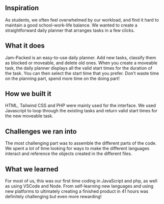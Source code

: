 ## **Inspiration**

As students, we often feel overwhelmed by our workload, and find it hard to maintain a good school-work-life balance. We wanted to create a straightforward daily planner that arranges tasks in a few clicks.


## **What it does**

Jam-Packed is an easy-to-use daily planner. Add new tasks, classify them as blocked or moveable, 
and delete old ones. 
When you create a moveable task, the daily planner displays all the valid start times for the duration of the task. You can then select the start time that you prefer.
Don’t waste time on the planning part, spend more time on the doing part! 

## **How we built it**

HTML, Tailwind CSS and PHP were mainly used for the interface.
We used Javascript to loop through the existing tasks and return valid start times for the new moveable task. 



## **Challenges we ran into**

The most challenging part was to assemble the different parts of the code. We spent a lot of time looking for ways to make the different languages interact and reference the objects created in the different files.


## **What we learned**

For most of us, this was our first time coding in JavaScript and php, as well as using VSCode and Node.
From self-learning new languages and using new platforms to ultimately creating a finished product in 41 hours was definitely challenging but even more rewarding!